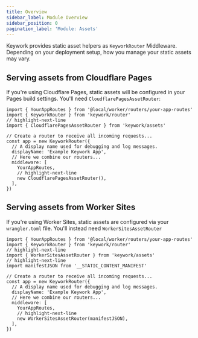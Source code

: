 ```yaml
---
title: Overview
sidebar_label: Module Overview
sidebar_position: 0
pagination_label: 'Module: Assets'
---
```


Keywork provides static asset helpers as `KeyworkRouter` Middleware.
Depending on your deployment setup, how you manage your static assets
may vary.

## Serving assets from Cloudflare Pages

If you're using Cloudflare Pages, static assets will be configured in your
Pages build settings. You'll need `CloudflarePagesAssetRouter`:

```tsx title=worker/worker.tsx showLineNumbers
import { YourAppRoutes } from '@local/worker/routers/your-app-routes'
import { KeyworkRouter } from 'keywork/router'
// highlight-next-line
import { CloudflarePagesAssetRouter } from 'keywork/assets'

// Create a router to receive all incoming requests...
const app = new KeyworkRouter({
  // A display name used for debugging and log messages.
  displayName: 'Example Keywork App',
  // Here we combine our routers...
  middleware: [
    YourAppRoutes,
    // highlight-next-line
    new CloudflarePagesAssetRouter(),
  ],
})
```

## Serving assets from Worker Sites

If you're using Worker Sites, static assets are configured via your `wrangler.toml` file.
You'll instead need `WorkerSitesAssetRouter`

```tsx title=worker/worker.tsx showLineNumbers
import { YourAppRoutes } from '@local/worker/routers/your-app-routes'
import { KeyworkRouter } from 'keywork/router'
// highlight-next-line
import { WorkerSitesAssetRouter } from 'keywork/assets'
// highlight-next-line
import manifestJSON from '__STATIC_CONTENT_MANIFEST'

// Create a router to receive all incoming requests...
const app = new KeyworkRouter({
  // A display name used for debugging and log messages.
  displayName: 'Example Keywork App',
  // Here we combine our routers...
  middleware: [
    YourAppRoutes,
    // highlight-next-line
    new WorkerSitesAssetRouter(manifestJSON),
  ],
})
```
